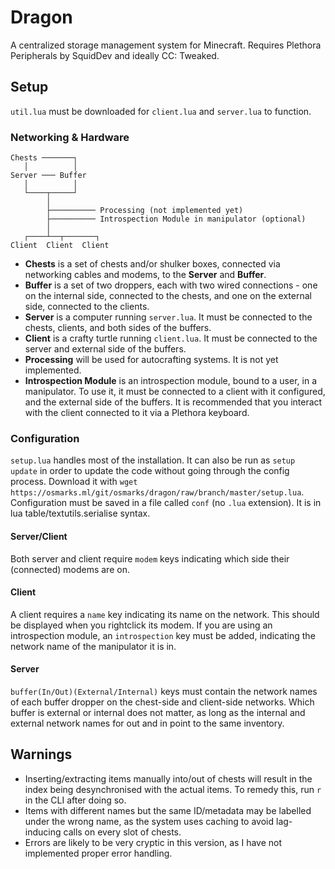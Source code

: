 # Dragon
A centralized storage management system for Minecraft.
Requires Plethora Peripherals by SquidDev and ideally CC: Tweaked.

## Setup
`util.lua` must be downloaded for `client.lua` and `server.lua` to function.

### Networking & Hardware

```
Chests ───────┐
   │          │
Server ─── Buffer
   │          │
   └────┬─────┘
        │
        ├────────── Processing (not implemented yet)
        ├────────── Introspection Module in manipulator (optional)
        │
   ┌────┴──┬───────┐
Client  Client  Client
```
* **Chests** is a set of chests and/or shulker boxes, connected via networking cables and modems, to the **Server** and **Buffer**.
* **Buffer** is a set of two droppers, each with two wired connections - one on the internal side, connected to the chests, and one on the external side, connected to the clients.
* **Server** is a computer running `server.lua`. It must be connected to the chests, clients, and both sides of the buffers.
* **Client** is a crafty turtle running `client.lua`. It must be connected to the server and external side of the buffers.
* **Processing** will be used for autocrafting systems. It is not yet implemented.
* **Introspection Module** is an introspection module, bound to a user, in a manipulator. To use it, it must be connected to a client with it configured, and the external side of the buffers. It is recommended that you interact with the client connected to it via a Plethora keyboard.

### Configuration
`setup.lua` handles most of the installation. It can also be run as `setup update` in order to update the code without going through the config process. Download it with `wget https://osmarks.ml/git/osmarks/dragon/raw/branch/master/setup.lua`.
Configuration must be saved in a file called `conf` (no `.lua` extension). It is in lua table/textutils.serialise syntax.

#### Server/Client
Both server and client require `modem` keys indicating which side their (connected) modems are on.

#### Client
A client requires a `name` key indicating its name on the network. This should be displayed when you rightclick its modem.
If you are using an introspection module, an `introspection` key must be added, indicating the network name of the manipulator it is in.

#### Server
`buffer(In/Out)(External/Internal)` keys must contain the network names of each buffer dropper on the chest-side and client-side networks.
Which buffer is external or internal does not matter, as long as the internal and external network names for out and in point to the same inventory.

## Warnings
* Inserting/extracting items manually into/out of chests will result in the index being desynchronised with the actual items. To remedy this, run `r` in the CLI after doing so.
* Items with different names but the same ID/metadata may be labelled under the wrong name, as the system uses caching to avoid lag-inducing calls on every slot of chests.
* Errors are likely to be very cryptic in this version, as I have not implemented proper error handling.